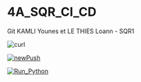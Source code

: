 # 4A_SQR_CI_CD
Git
KAMLI Younes et LE THIES Loann - SQR1


![curl](https://github.com/youneskamli/4A_SQR_CI_CD/actions/workflows/curl.yml/badge.svg)

[![newPush](https://github.com/youneskamli/4A_SQR_CI_CD/actions/workflows/newPush.yml/badge.svg)](https://github.com/youneskamli/4A_SQR_CI_CD/actions/workflows/newPush.yml)

[![Run_Python](https://github.com/youneskamli/4A_SQR_CI_CD/actions/workflows/Python.yml/badge.svg)](https://github.com/youneskamli/4A_SQR_CI_CD/actions/workflows/Python.yml)
